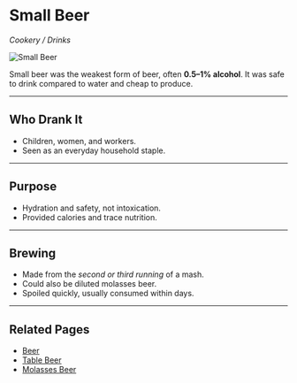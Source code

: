 # Small Beer  
*Cookery / Drinks*  

![Small Beer](cookery/drinks/images/small-beer.jpg)  

Small beer was the weakest form of beer, often **0.5–1% alcohol**. It was safe to drink compared to water and cheap to produce.  

---

## Who Drank It  
- Children, women, and workers.  
- Seen as an everyday household staple.  

---

## Purpose  
- Hydration and safety, not intoxication.  
- Provided calories and trace nutrition.  

---

## Brewing  
- Made from the *second or third running* of a mash.  
- Could also be diluted molasses beer.  
- Spoiled quickly, usually consumed within days.  

---

## Related Pages  
- [Beer](beer.md)  
- [Table Beer](table-beer.md)  
- [Molasses Beer](molasses-beer.md)  
